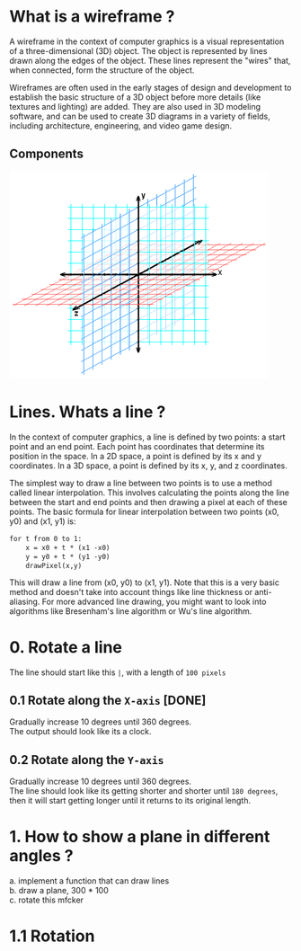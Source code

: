 # What is a wireframe ?
A wireframe in the context of computer graphics is a visual representation of a three-dimensional (3D) object. The object is represented by lines drawn along the edges of the object. These lines represent the "wires" that, when connected, form the structure of the object.

Wireframes are often used in the early stages of design and development to establish the basic structure of a 3D object before more details (like textures and lighting) are added. They are also used in 3D modeling software, and can be used to create 3D diagrams in a variety of fields, including architecture, engineering, and video game design.

## Components
![3D Cartesian Coordinate System](3D_Cartesian.png)

# Lines. Whats a line ?
In the context of computer graphics, a line is defined by two points: a start point and an end point. Each point has coordinates that determine its position in the space. In a 2D space, a point is defined by its x and y coordinates. In a 3D space, a point is defined by its x, y, and z coordinates.

The simplest way to draw a line between two points is to use a method called linear interpolation. This involves calculating the points along the line between the start and end points and then drawing a pixel at each of these points. The basic formula for linear interpolation between two points (x0, y0) and (x1, y1) is:

	for t from 0 to 1:
		x = x0 + t * (x1 -x0)
		y = y0 + t * (y1 -y0)
		drawPixel(x,y)

This will draw a line from (x0, y0) to (x1, y1). Note that this is a very basic method and doesn't take into account things like line thickness or anti-aliasing. For more advanced line drawing, you might want to look into algorithms like Bresenham's line algorithm or Wu's line algorithm.

# 0. Rotate a line
The line should start like this `|`, with a length of `100 pixels`

## 0.1 Rotate along the `X-axis` **[DONE]**
Gradually increase 10 degrees until 360 degrees.\
The output should look like its a clock.

## 0.2 Rotate along the `Y-axis`
Gradually increase 10 degrees until 360 degrees.\
The line should look like its getting shorter and shorter until `180 degrees`, then it will start getting longer until it returns to its original length.

# 1. How to show a plane in different angles ?
a. implement a function that can draw lines\
b. draw a plane, 300 * 100\
c. rotate this mfcker

# 1.1 Rotation
